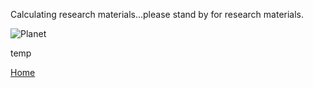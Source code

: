 Calculating research materials...please stand by for research materials. 

![Planet](https://github.com/jluby127/jluby127.github.io/edit/master/assets/temp.jpg)

temp

[Home](./)
